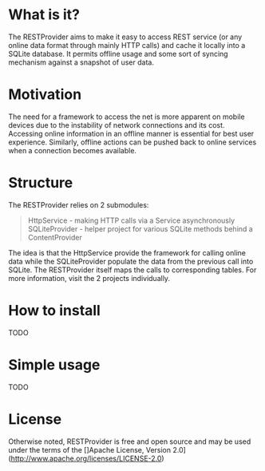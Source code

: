 # What is it?

The RESTProvider aims to make it easy to access REST service (or any online data format through mainly HTTP calls) and cache it locally into a SQLite database. It permits offline usage and some sort of syncing mechanism against a snapshot of user data.


# Motivation

The need for a framework to access the net is more apparent on mobile devices due to the instability of network connections and its cost. Accessing online information in an offline manner is essential for best user experience. Similarly, offline actions can be pushed back to online services when a connection becomes available.

# Structure

The RESTProvider relies on 2 submodules:
  > HttpService - making HTTP calls via a Service asynchronously
  > SQLiteProvider - helper project for various SQLite methods behind a ContentProvider
  
The idea is that the HttpService provide the framework for calling online data while the SQLiteProvider populate the data from the previous call into SQLite. The RESTProvider itself maps the calls to corresponding tables. For more information, visit the 2 projects individually.

# How to install

TODO

# Simple usage

TODO

# License

Otherwise noted, RESTProvider is free and open source and may be used under the terms of the []Apache License, Version 2.0](http://www.apache.org/licenses/LICENSE-2.0)
